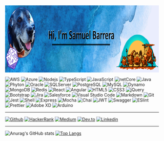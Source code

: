<p align="center">

<img style="display: block;-webkit-user-select: none;margin: auto;cursor: zoom-in;background-color: hsl(0, 0%, 90%);transition: background-color 300ms;" src="img/banner.png" width="1300" height="220">

</p>

![AWS](https://img.shields.io/badge/Amazon_AWS-232F3E?style=flat&logo=amazon-aws&logoColor=white&logoColor=green&labelColor=000000&logoWidth=30)
![Azure](https://img.shields.io/badge/Microsoft_Azure-232F3E?style=flat&logo=microsoft-azure&logoColor=white&labelColor=000000&logoWidth=30)
![Nodejs](https://img.shields.io/badge/-Nodejs-008DE4?style=flat&logo=Node.js&logoColor=green&labelColor=000000&logoWidth=25)
![TypeScript](https://img.shields.io/badge/-TypeScript-008DE4?style=flat&logo=typescript&logoColor=blue&labelColor=000000&logoWidth=25)
![JavaScript](https://img.shields.io/badge/-JavaScript-008DE4?style=flat&logo=javascript&logoColor=yellow&labelColor=000000&logoWidth=25)
![netCore](https://img.shields.io/badge/-netCore-008DE4?style=flat&logo=c-sharp&labelColor=000000&logoColor=lightblue&logoWidth=25)
![Java](https://img.shields.io/badge/-Java-008DE4?style=flat&logo=openjdk&logoColor=ED8B00&labelColor=000000&logoWidth=25)
![Phyton](https://img.shields.io/badge/-Python-008DE4?style=flat&logo=python&logoColor=007ACC&labelColor=000000&logoWidth=25)
![Oracle](https://img.shields.io/badge/-Oracle-ffffff?style=flat&logo=oracle&logoColor=ffffff&labelColor=F80000&logoWidth=25)
![SQLServer](https://img.shields.io/badge/-SQL%20Server-ffffff?style=flat&logo=microsoft%20sql%20server&logoColor=000000&labelColor=CC2927&logoWidth=25)
![PostgreSQL](https://img.shields.io/badge/-PostgreSQL-ffffff?style=flat&logo=postgresql&logoColor=ffffff&labelColor=336791&logoWidth=25)
![MySQL](https://img.shields.io/badge/-MySQL-ffffff?style=flat&logo=mysql&logoColor=000000&labelColor=lightblue&logoWidth=25)
![Dynamo](https://img.shields.io/badge/-DynamoDB-ffffff?style=flat&logo=Amazon%20DynamoDB&logoColor=ffffff&labelColor=4053D6&logoWidth=25)
![MongoDB](https://img.shields.io/badge/-MongoDB-ffffff?style=flat&logo=mongodb&logoColor=000000&labelColor=brightgreen&logoWidth=25)
![Redis](https://img.shields.io/badge/-Redis-%23ffffff.svg?&style=flat&logo=redis&logoColor=ffffff&labelColor=DD0031&logoWidth=25)
![React](https://img.shields.io/badge/-React-FF6601?style=flat&logo=react&labelColor=000000&logoWidth=25)
![Angular](https://img.shields.io/badge/-Angular-FF6601?style=flat&logo=angular&labelColor=F80000&logoWidth=25)
![HTML5](https://img.shields.io/badge/-HTML5-FF6601?style=flat&logo=html5&logoColor=ffffff&labelColor=E34F26&logoWidth=25)
![CSS3](https://img.shields.io/badge/-CSS3-FF6601?style=flat&logo=css3&logoColor=ffffff&labelColor=1572B6&logoWidth=25)
![jQuery](https://img.shields.io/badge/-jQuery-FF6601?style=flat&logo=jQuery&logoColor=0769AD&labelColor=ffffff&logoWidth=25)
![Bootstrap](https://img.shields.io/badge/-Bootstrap-FF6601?style=flat&logo=bootstrap&logoColor=ffffff&labelColor=563D7C&logoWidth=25)
![Jira](https://img.shields.io/badge/Jira-0052CC?style=flat&logo=Jira&logoWidth=25)
![Salesforce](https://img.shields.io/badge/Salesforce-00A1E0?style=flat&logo=Salesforce&logoColor=white&logoWidth=25)
![Visual Studio Code](https://img.shields.io/badge/-VSCode-000000?style=flat&logo=visual-studio-code&logoWidth=25)
![Markdown](https://img.shields.io/badge/Markdown-000000?style=flat&logo=markdown&logoWidth=25)
![Git](https://img.shields.io/badge/-Git-000000?style=flat&logo=git&logoWidth=25)
![Jest](https://img.shields.io/badge/-Jest-000000?style=flat&logo=Jest&logoWidth=25)
![Shell](https://img.shields.io/badge/Shell_Script-121011?style=flat&logo=gnu-bash&logoColor=white&logoWidth=25)
![Express](https://img.shields.io/badge/Express.js-404D59?style=flat&logo=express&logoWidth=25)
![Mocha](https://img.shields.io/badge/mocha.js-323330?style=flat&logo=mocha&logoColor=Brown&logoWidth=25)
![Chai](https://img.shields.io/badge/chai.js-323330?style=flat&logo=chai&logoColor=red&logoWidth=25)
![JWT](https://img.shields.io/badge/json%20web%20tokens-323330?style=flat&logo=json-web-tokens&logoColor=pink&logoWidth=25)
![Swagger](https://img.shields.io/badge/-Swagger-000000?style=flat&logo=swagger&logoWidth=25)
![ESlint](https://img.shields.io/badge/-ESlint-000000?style=flat&logo=ESlint&labelColor=4B32C3&logoWidth=25)
![Prettier](https://img.shields.io/badge/prettier-1A2C34?style=flat&logo=prettier&logoColor=F7BA3E&logoWidth=25)
![Adobe XD](https://img.shields.io/badge/Adobe%20XD-470137?style=flat&logo=Adobe%20XD&logoColor=#FF61F6&logoWidth=25)
![Arduino](https://img.shields.io/badge/Arduino-00979D?style=flat&logo=Arduino&logoColor=white&logoWidth=25)

-----

[![Github](https://img.shields.io/badge/-GitHub-000000?style=flat&logo=github&logoColor=000000&labelColor=ffffff&logoWidth=30)](https://github.com/silverfox78)
[![HackerRank](https://img.shields.io/badge/HackerRank-brightgreen?logo=HackerRank&logoColor=Green&labelColor=black&logoWidth=30)](https://www.hackerrank.com/sbarrera) 
[![Medium](https://img.shields.io/badge/-Medium-FFFFFF?style=flat&logo=medium&logoColor=ffffff&labelColor=000000&logoWidth=30)](samuelbarrerabastidas.medium.com)
[![Dev.to](https://img.shields.io/badge/-Dev.to-000000?style=flat&logo=devdotto&logoWidth=30)](https://dev.to/sbarrera)
[![Linkedin](https://img.shields.io/badge/LinkedIn-blue?logo=Linkedin&logoColor=blue&labelColor=black&logoWidth=30)](https://www.linkedin.com/in/samuelbarrera/)

-----

![Anurag's GitHub stats](https://github-readme-stats.vercel.app/api?username=silverfox78\&rank_icon=github&theme=radical) 
[![Top Langs](https://github-readme-stats.vercel.app/api/top-langs/?username=silverfox78&layout=donut&theme=radical)](https://github.com/silverfox78/github-readme-stats)